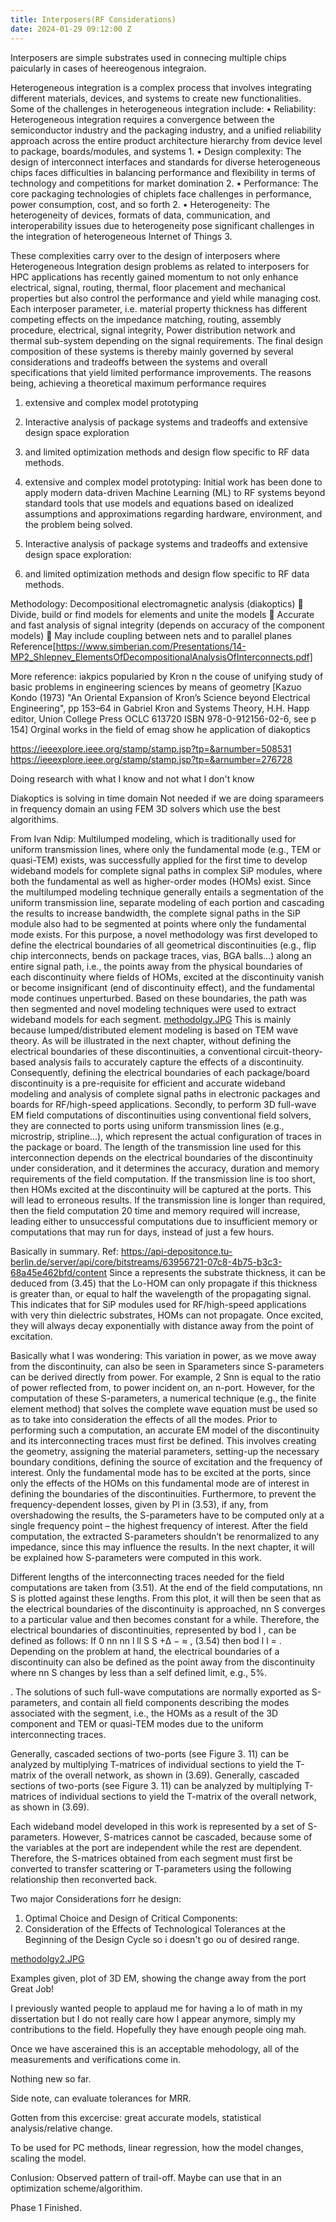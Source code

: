 ```yaml
---
title: Interposers(RF Considerations)
date: 2024-01-29 09:12:00 Z
---
```


Interposers are simple substrates used in connecing multiple chips paicularly in cases of heereogenous integraion.

Heterogeneous integration is a complex process that involves integrating different materials, devices, and systems to create new functionalities. Some of the challenges in heterogeneous integration include:
•	Reliability: Heterogeneous integration requires a convergence between the semiconductor industry and the packaging industry, and a unified reliability approach across the entire product architecture hierarchy from device level to package, boards/modules, and systems 1.
•	Design complexity: The design of interconnect interfaces and standards for diverse heterogeneous chips faces difficulties in balancing performance and flexibility in terms of technology and competitions for market domination 2.
•	Performance: The core packaging technologies of chiplets face challenges in performance, power consumption, cost, and so forth 2.
•	Heterogeneity: The heterogeneity of devices, formats of data, communication, and interoperability issues due to heterogeneity pose significant challenges in the integration of heterogeneous Internet of Things 3.

These complexities carry over to the design of interposers where Heterogeneous Integration design problems as related to interposers for HPC applications has recently gained momentum to not only enhance electrical, signal, routing, thermal, floor placement and mechanical properties but also control the performance and yield while managing cost. Each interposer parameter, i.e. material property thickness has different competing effects on the impedance matching, routing, assembly procedure, electrical, signal integrity, Power distribution network and thermal sub-system depending on the signal requirements.  The final design composition of these systems is thereby mainly governed by several considerations and tradeoffs between the systems and overall specifications that yield limited performance improvements. The reasons being, achieving a theoretical maximum performance requires 
1) extensive and complex model prototyping
2) Interactive analysis of package systems and tradeoffs and extensive design space exploration
3) and limited optimization methods and design flow specific to RF data methods.

1) extensive and complex model prototyping: Initial work has been done to apply modern data-driven Machine Learning (ML) to RF systems beyond standard tools that use models and equations based on idealized assumptions and approximations regarding hardware, environment, and the problem being solved.
2) Interactive analysis of package systems and tradeoffs and extensive design space exploration:
3) and limited optimization methods and design flow specific to RF data methods.

Methodology:
Decompositional electromagnetic analysis (diakoptics)
 Divide, build or find models for elements and unite the models
 Accurate and fast analysis of signal integrity (depends on
accuracy of the component models)
 May include coupling between nets and to parallel planes 
Reference[https://www.simberian.com/Presentations/14-MP2_Shlepnev_ElementsOfDecompositionalAnalysisOfInterconnects.pdf]

More reference:
iakpics popularied by Kron n the couse of  unifying study of basic problems in engineering sciences by means of geometry [Kazuo Kondo (1973) "An Oriental Expansion of Kron’s Science beyond Electrical Engineering", pp 153–64 in Gabriel Kron and Systems Theory, H.H. Happ editor, Union College Press OCLC 613720 ISBN 978-0-912156-02-6, see p 154]
Orginal works in the field of emag show he application of diakoptics

https://ieeexplore.ieee.org/stamp/stamp.jsp?tp=&arnumber=508531
https://ieeexplore.ieee.org/stamp/stamp.jsp?tp=&arnumber=276728

Doing research with what I know and not what I don't know

Diakoptics is solving in time domain
Not needed if we are doing sparameers in frequency domain an using FEM 3D solvers which use the best algorithims.

From Ivan Ndip:
Multilumped
modeling, which is traditionally used for uniform transmission lines, where only the
fundamental mode (e.g., TEM or quasi-TEM) exists, was successfully applied for the first
time to develop wideband models for complete signal paths in complex SiP modules, where
both the fundamental as well as higher-order modes (HOMs) exist. Since the multilumped
modeling technique generally entails a segmentation of the uniform transmission line,
separate modeling of each portion and cascading the results to increase bandwidth, the
complete signal paths in the SiP module also had to be segmented at points where only the
fundamental mode exists. For this purpose, a novel methodology was first developed to define
the electrical boundaries of all geometrical discontinuities (e.g., flip chip interconnects, bends
on package traces, vias, BGA balls…) along an entire signal path, i.e., the points away from
the physical boundaries of each discontinuity where fields of HOMs, excited at the
discontinuity vanish or become insignificant (end of discontinuity effect), and the
fundamental mode continues unperturbed. Based on these boundaries, the path was then
segmented and novel modeling techniques were used to extract wideband models for each
segment. 
[methodolgy.JPG](/uploads/methodolgy.JPG)
This is mainly because lumped/distributed element modeling is based on
TEM wave theory. 
As will be illustrated in the next chapter, without defining the electrical
boundaries of these discontinuities, a conventional circuit-theory-based analysis fails to
accurately capture the effects of a discontinuity. Consequently, defining the electrical
boundaries of each package/board discontinuity is a pre-requisite for efficient and accurate
wideband modeling and analysis of complete signal paths in electronic packages and boards
for RF/high-speed applications. 
Secondly, to perform 3D full-wave EM field computations of discontinuities using
conventional field solvers, they are connected to ports using uniform transmission lines (e.g.,
microstrip, stripline...), which represent the actual configuration of traces in the package or
board. The length of the transmission line used for this interconnection depends on the
electrical boundaries of the discontinuity under consideration, and it determines the accuracy,
duration and memory requirements of the field computation. If the transmission line is too
short, then HOMs excited at the discontinuity will be captured at the ports. This will lead to
erroneous results. If the transmission line is longer than required, then the field computation
20
time and memory required will increase, leading either to unsuccessful computations due to
insufficient memory or computations that may run for days, instead of just a few hours. 

Basically in summary. Ref: https://api-depositonce.tu-berlin.de/server/api/core/bitstreams/63956721-07c8-4b75-b3c3-68a45e462bfd/content
Since a represents the substrate thickness, it can be deduced from (3.45) that the Lo-HOM can
only propagate if this thickness is greater than, or equal to half the wavelength of the
propagating signal. This indicates that for SiP modules used for RF/high-speed applications
with very thin dielectric substrates, HOMs can not propagate. Once excited, they will always
decay exponentially with distance away from the point of excitation. 


Basically what I was wondering: This variation in power, as we move away from the discontinuity, can also be seen in Sparameters since S-parameters can be derived directly from power. For example, 2
Snn is
equal to the ratio of power reflected from, to power incident on, an n-port. However, for the
computation of these S-parameters, a numerical technique (e.g., the finite element method)
that solves the complete wave equation must be used so as to take into consideration the
effects of all the modes. Prior to performing such a computation, an accurate EM model of the
discontinuity and its interconnecting traces must first be defined. This involves creating the
geometry, assigning the material parameters, setting-up the necessary boundary conditions,
defining the source of excitation and the frequency of interest. Only the fundamental mode
has to be excited at the ports, since only the effects of the HOMs on this fundamental mode
are of interest in defining the boundaries of the discontinuities. Furthermore, to prevent the
frequency-dependent losses, given by Pl in (3.53), if any, from overshadowing the results, the
S-parameters have to be computed only at a single frequency point – the highest frequency of
interest. After the field computation, the extracted S-parameters shouldn’t be renormalized to
any impedance, since this may influence the results. In the next chapter, it will be explained
how S-parameters were computed in this work.

Different lengths of the interconnecting traces needed for the field computations are taken
from (3.51). At the end of the field computations, nn S is plotted against these lengths. From
this plot, it will then be seen that as the electrical boundaries of the discontinuity is
approached, nn S converges to a particular value and then becomes constant for a while.
Therefore, the electrical boundaries of discontinuities, represented by bod l , can be defined as
follows:
If
0 nn nn l ll S S +∆ − ≈ , (3.54)
then bod l l = .
Depending on the problem at hand, the electrical boundaries of a discontinuity can also be
defined as the point away from the discontinuity where nn S changes by less than a self defined
limit, e.g., 5%. 

. The solutions of such
full-wave computations are normally exported as S-parameters, and contain all field
components describing the modes associated with the segment, i.e., the HOMs as a result
of the 3D component and TEM or quasi-TEM modes due to the uniform interconnecting
traces. 

Generally, cascaded sections of two-ports (see Figure 3. 11) can be analyzed by multiplying
T-matrices of individual sections to yield the T-matrix of the overall network, as shown in
(3.69). Generally, cascaded sections of two-ports (see Figure 3. 11) can be analyzed by multiplying
T-matrices of individual sections to yield the T-matrix of the overall network, as shown in
(3.69). 

Each wideband model developed in this work is represented by a set of S-parameters.
However, S-matrices cannot be cascaded, because some of the variables at the port are
independent while the rest are dependent. Therefore, the S-matrices obtained from each
segment must first be converted to transfer scattering or T-parameters using the following
relationship then reconverted back.

Two major Considerations forr he design:
1. Optimal Choice and Design of Critical Components:
2. Consideration of the Effects of Technological Tolerances at the Beginning of the
Design Cycle so i doesn't go ou of desired range.

[methodolgy2.JPG](/uploads/methodolgy2.JPG)

Examples given, plot of 3D EM, showing the change away from the port
Great Job!

I previously wanted people to applaud me for having a lo of math in my dissertation but I do not really care how I appear anymore, simply my contributions to the field. Hopefully they have enough people oing mah.

Once we have ascerained this is an acceptable mehodology, all of the measurements and verifications come in.

Nothing new so far.

Side note, can evaluate tolerances for MRR.

Gotten from this excercise: great accurate models, statistical analysis/relative change. 

To be used for PC methods, linear regression, how the model changes, scaling the model.

Conlusion: Observed pattern of trail-off. Maybe can use that in an optimization scheme/algorithim.

Phase 1 Finished.